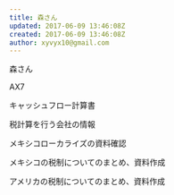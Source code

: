```yaml
---
title: 森さん
updated: 2017-06-09 13:46:08Z
created: 2017-06-09 13:46:08Z
author: xyvyx10@gmail.com
---
```


森さん

AX7

キャッシュフロー計算書

税計算を行う会社の情報

メキシコローカライズの資料確認

メキシコの税制についてのまとめ、資料作成

アメリカの税制についてのまとめ、資料作成